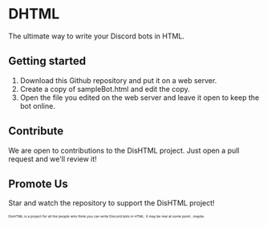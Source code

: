 # DHTML
The ultimate way to write your Discord bots in HTML.
## Getting started
1. Download this Github repository and put it on a web server.
2. Create a copy of sampleBot.html and edit the copy.
3. Open the file you edited on the web server and leave it open to keep the bot online.
## Contribute
We are open to contributions to the DisHTML project. Just open a pull request and we'll review it!
## Promote Us
Star and watch the repository to support the DisHTML project!


<sup><sup><sup><sup>DisHTML is a project for all the people who think you can write Discord bots in HTML. It may be real at some point...maybe.</sup></sup></sup></sup>
